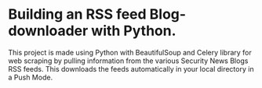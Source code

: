# Building an RSS feed Blog-downloader with Python.
This project is made using Python with BeautifulSoup and Celery library for web scraping by pulling information from the various Security News Blogs RSS feeds. This downloads the feeds automatically in your local directory in a Push Mode.
